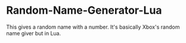 # Random-Name-Generator-Lua
This gives a random name with a number. It's basically Xbox's random name giver but in Lua.
